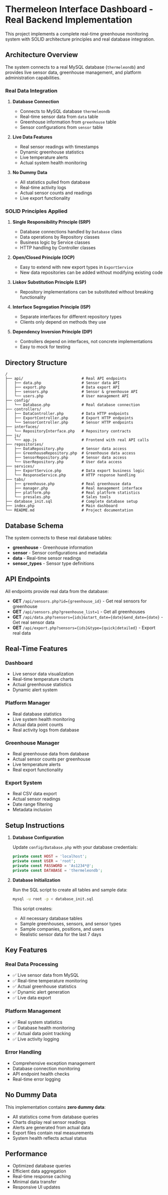 # Thermeleon Interface Dashboard - Real Backend Implementation

This project implements a complete real-time greenhouse monitoring system with SOLID architecture principles and real database integration.

## Architecture Overview

The system connects to a real MySQL database (`thermeleondb`) and provides live sensor data, greenhouse management, and platform administration capabilities.

### Real Data Integration

1. **Database Connection**

   - Connects to MySQL database `thermeleondb`
   - Real-time sensor data from `data` table
   - Greenhouse information from `greenhouse` table
   - Sensor configurations from `sensor` table

2. **Live Data Features**

   - Real sensor readings with timestamps
   - Dynamic greenhouse statistics
   - Live temperature alerts
   - Actual system health monitoring

3. **No Dummy Data**
   - All statistics pulled from database
   - Real-time activity logs
   - Actual sensor counts and readings
   - Live export functionality

### SOLID Principles Applied

1. **Single Responsibility Principle (SRP)**

   - Database connections handled by `Database` class
   - Data operations by Repository classes
   - Business logic by Service classes
   - HTTP handling by Controller classes

2. **Open/Closed Principle (OCP)**

   - Easy to extend with new export types in `ExportService`
   - New data repositories can be added without modifying existing code

3. **Liskov Substitution Principle (LSP)**

   - Repository implementations can be substituted without breaking functionality

4. **Interface Segregation Principle (ISP)**

   - Separate interfaces for different repository types
   - Clients only depend on methods they use

5. **Dependency Inversion Principle (DIP)**
   - Controllers depend on interfaces, not concrete implementations
   - Easy to mock for testing

## Directory Structure

```
/
├── api/                          # Real API endpoints
│   ├── data.php                  # Sensor data API
│   ├── export.php                # Data export API
│   ├── sensors.php               # Sensor & greenhouse API
│   └── users.php                 # User management API
├── config/
│   └── Database.php              # Real database connection
├── controllers/
│   ├── DataController.php        # Data HTTP endpoints
│   ├── ExportController.php      # Export HTTP endpoints
│   └── SensorController.php      # Sensor HTTP endpoints
├── interfaces/
│   └── RepositoryInterface.php   # Repository contracts
├── js/
│   └── app.js                    # Frontend with real API calls
├── repositories/
│   ├── DataRepository.php        # Sensor data access
│   ├── GreenhouseRepository.php  # Greenhouse data access
│   ├── SensorRepository.php      # Sensor data access
│   └── UserRepository.php        # User data access
├── services/
│   ├── ExportService.php         # Data export business logic
│   └── ResponseService.php       # HTTP response handling
├── tabs/
│   ├── greenhouse.php            # Real greenhouse data
│   ├── manager.php               # Real management interface
│   ├── platform.php              # Real platform statistics
│   └── presales.php              # Sales tools
├── database_init.sql             # Complete database setup
├── index.php                     # Main dashboard
└── README.md                     # Project documentation
```

## Database Schema

The system connects to these real database tables:

- **greenhouse** - Greenhouse information
- **sensor** - Sensor configurations and metadata
- **data** - Real-time sensor readings
- **sensor_types** - Sensor type definitions

## API Endpoints

All endpoints provide real data from the database:

- **GET** `/api/sensors.php?id={greenhouse_id}` - Get real sensors for greenhouse
- **GET** `/api/sensors.php?greenhouse_list=1` - Get all greenhouses
- **GET** `/api/data.php?sensors={ids}&start_date={date}&end_date={date}` - Get real sensor data
- **GET** `/api/export.php?sensors={ids}&type={quick|detailed}` - Export real data

## Real-Time Features

### Dashboard

- Live sensor data visualization
- Real-time temperature charts
- Actual greenhouse statistics
- Dynamic alert system

### Platform Manager

- Real database statistics
- Live system health monitoring
- Actual data point counts
- Real activity logs from database

### Greenhouse Manager

- Real greenhouse data from database
- Actual sensor counts per greenhouse
- Live temperature alerts
- Real export functionality

### Export System

- Real CSV data export
- Actual sensor readings
- Date range filtering
- Metadata inclusion

## Setup Instructions

1. **Database Configuration**

   Update `config/Database.php` with your database credentials:

   ```php
   private const HOST = 'localhost';
   private const USER = 'root';
   private const PASSWORD = 'As1234*@';
   private const DATABASE = 'thermeleondb';
   ```

2. **Database Initialization**

   Run the SQL script to create all tables and sample data:

   ```bash
   mysql -u root -p < database_init.sql
   ```

   This script creates:

   - All necessary database tables
   - Sample greenhouses, sensors, and sensor types
   - Sample companies, positions, and users
   - Realistic sensor data for the last 7 days

## Key Features

### Real Data Processing

- ✅ Live sensor data from MySQL
- ✅ Real-time temperature monitoring
- ✅ Actual greenhouse statistics
- ✅ Dynamic alert generation
- ✅ Live data export

### Platform Management

- ✅ Real system statistics
- ✅ Database health monitoring
- ✅ Actual data point tracking
- ✅ Live activity logging

### Error Handling

- Comprehensive exception management
- Database connection monitoring
- API endpoint health checks
- Real-time error logging

## No Dummy Data

This implementation contains **zero dummy data**:

- All statistics come from database queries
- Charts display real sensor readings
- Alerts are generated from actual data
- Export files contain real measurements
- System health reflects actual status

## Performance

- Optimized database queries
- Efficient data aggregation
- Real-time response caching
- Minimal data transfer
- Responsive UI updates
